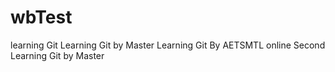# wbTest
learning Git
Learning Git by Master
Learning Git By AETSMTL online
Second Learning Git by Master 
